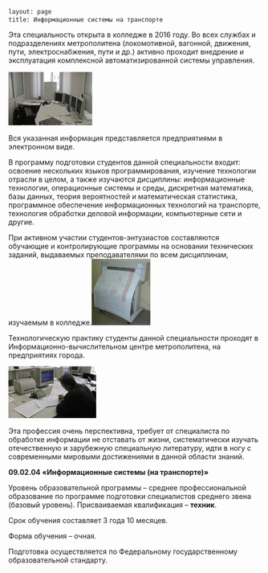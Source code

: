 ```
layout: page
title: Информационные системы на транспорте
```

Эта специальность открыта в колледже в 2016 году. Во всех службах и подразделениях метрополитена (локомотивной, вагонной, движения, пути, электроснабжения, пути и др.) активно проходит внедрение и эксплуатация комплексной автоматизированной системы управления.

[![Без названия1](/images/Без-названия1.png)](/images/Без-названия1.png)

Вся указанная информация представляется предприятиями в электронном виде.

В программу подготовки студентов данной специальности входит: освоение нескольких языков программирования, изучение технологии отрасли в целом, а также изучаются дисциплины: информационные технологии, операционные системы и среды, дискретная математика, базы данных, теория вероятностей и математическая статистика, программное обеспечение информационных технологий на транспорте, технология обработки деловой информации, компьютерные сети и другие.

При активном участии студентов-энтузиастов составляются обучающие и контролирующие программы на основании технических заданий, выдаваемых преподавателями по всем дисциплинам, изучаемым в колледже.[![Без названия2](/images/Без-названия2.png)](/images/Без-названия2.png)

Технологическую практику студенты данной специальности проходят в Информационно-вычислительном центре метрополитена, на предприятиях города.

[![Без названия3](/images/Без-названия3.png)](/images/Без-названия3.png)

Эта профессия очень перспективна, требует от специалиста по обработке информации не отставать от жизни, систематически изучать отечественную и зарубежную специальную литературу, идти в ногу с современными мировыми достижениями в данной области знаний.

**09.02.04 «Информационные системы (на транспорте)»**

Уровень образовательной программы – среднее профессиональной образование по программе подготовки специалистов среднего звена (базовый уровень). Присваиваемая квалификация – **техник**.

Срок обучения составляет 3 года 10 месяцев.

Форма обучения – очная.

Подготовка осуществляется по Федеральному государственному образовательной стандарту.
